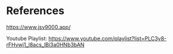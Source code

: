 # References

https://www.jsv9000.app/

Youtube Playlist: https://www.youtube.com/playlist?list=PLC3y8-rFHvwj1_l8acs_lBi3a0HNb3bAN